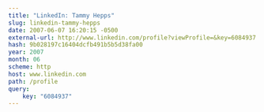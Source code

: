 ```yaml
---
title: "LinkedIn: Tammy Hepps"
slug: linkedin-tammy-hepps
date: 2007-06-07 16:20:15 -0500
external-url: http://www.linkedin.com/profile?viewProfile=&key=6084937
hash: 9b028197c16404dcfb491b5b5d38fa00
year: 2007
month: 06
scheme: http
host: www.linkedin.com
path: /profile
query:
    key: "6084937"
---
```



